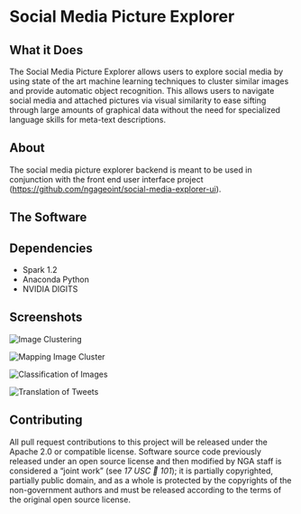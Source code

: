 # Social Media Picture Explorer



## What it Does

The Social Media Picture Explorer allows users to explore social media by using state of the art machine learning techniques to cluster similar images and provide automatic object recognition. This allows users to navigate social media and attached pictures via visual similarity to ease sifting through large amounts of graphical data without the need for specialized language skills for meta-text descriptions. 


## About
The social media picture explorer backend is meant to be used in conjunction with the front end user interface project (https://github.com/ngageoint/social-media-explorer-ui). 

## The Software 

## Dependencies
- Spark 1.2
- Anaconda Python 
- NVIDIA DIGITS

## Screenshots

![Image Clustering](https://github.com/ngageoint/social-media-explorer/blob/master/screenshots/3D%20Deep%20Feature%20Clustering.png)

![Mapping Image Cluster](https://github.com/ngageoint/social-media-explorer/blob/master/screenshots/Mapping%20Georeferenced%20Images.png)

![Classification of Images](https://github.com/ngageoint/social-media-explorer/blob/master/screenshots/Labeled%20Social%20Media%20Example.png)

![Translation of Tweets](https://github.com/ngageoint/social-media-explorer/blob/master/screenshots/Utilizing%20Translation%20of%20Tweets.png)

## Contributing

All pull request contributions to this project will be released under the Apache 2.0 or compatible license.
Software source code previously released under an open source license and then modified by NGA staff is considered a “joint work” (see *17 USC  101*); it is partially copyrighted, partially public domain, and as a whole is protected by the copyrights of the non-government authors and must be released according to the terms of the original open source license.

